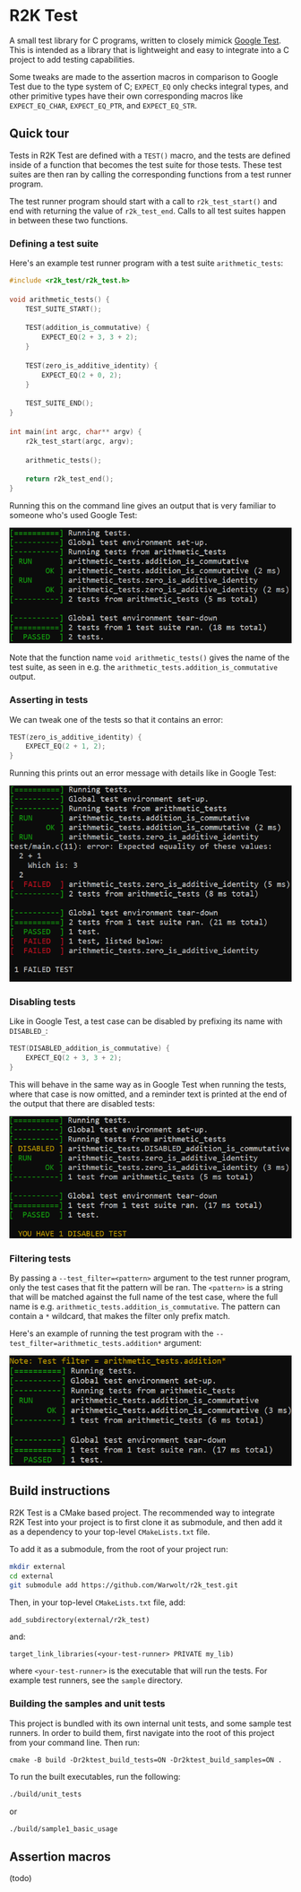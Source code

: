 # R2K Test

A small test library for C programs, written to closely mimick [Google Test](https://github.com/google/googletest). This is intended as a library that is lightweight and easy to integrate into a C project to add testing capabilities.

Some tweaks are made to the assertion macros in comparison to Google Test due to the type system of C; `EXPECT_EQ` only checks integral types, and other primitive types have their own corresponding macros like `EXPECT_EQ_CHAR`, `EXPECT_EQ_PTR`, and `EXPECT_EQ_STR`.

## Quick tour

Tests in R2K Test are defined with a `TEST()` macro, and the tests are defined inside of a function that becomes the test suite for those tests. These test suites are then ran by calling the corresponding functions from a test runner program.

The test runner program should start with a call to `r2k_test_start()` and end with returning the value of `r2k_test_end`. Calls to all test suites happen in between these two functions.

### Defining a test suite
Here's an example test runner program with a test suite `arithmetic_tests`:

```C
#include <r2k_test/r2k_test.h>

void arithmetic_tests() {
    TEST_SUITE_START();

    TEST(addition_is_commutative) {
        EXPECT_EQ(2 + 3, 3 + 2);
    }

    TEST(zero_is_additive_identity) {
        EXPECT_EQ(2 + 0, 2);
    }

    TEST_SUITE_END();
}

int main(int argc, char** argv) {
    r2k_test_start(argc, argv);

    arithmetic_tests();

    return r2k_test_end();
}
```

Running this on the command line gives an output that is very familiar to someone who's used Google Test:

![arithmetic_tests_example](docs/arithmetic_tests.png)

Note that the function name `void arithmetic_tests()` gives the name of the test suite, as seen in e.g. the `arithmetic_tests.addition_is_commutative` output.

### Asserting in tests

We can tweak one of the tests so that it contains an error:

```C++
TEST(zero_is_additive_identity) {
    EXPECT_EQ(2 + 1, 2);
}
```

Running this prints out an error message with details like in Google Test:

![arithmetic_tests_failed_example](docs/arithmetic_tests_failed.png)

### Disabling tests

Like in Google Test, a test case can be disabled by prefixing its name with `DISABLED_`:

```C++
TEST(DISABLED_addition_is_commutative) {
    EXPECT_EQ(2 + 3, 3 + 2);
}
```

This will behave in the same way as in Google Test when running the tests, where that case is now omitted, and a reminder text is printed at the end of the output that there are disabled tests:

![arithmetic_tests_disabled_example](docs/arithmetic_tests_disabled.png)

### Filtering tests

By passing a `--test_filter=<pattern>` argument to the test runner program, only the test cases that fit the pattern will be ran. The `<pattern>` is a string that will be matched against the full name of the test case, where the full name is e.g. `arithmetic_tests.addition_is_commutative`. The pattern can contain a `*` wildcard, that makes the filter only prefix match.

Here's an example of running the test program with the `--test_filter=arithmetic_tests.addition*` argument:

![arithmetic_tests_filtered_example](docs/arithmetic_tests_filtered.png)

## Build instructions
R2K Test is a CMake based project. The recommended way to integrate R2K Test into your project is to first clone it as submodule, and then add it as a dependency to your top-level `CMakeLists.txt` file.

To add it as a submodule, from the root of your project run:

```bash
mkdir external
cd external
git submodule add https://github.com/Warwolt/r2k_test.git
```

Then, in your top-level `CMakeLists.txt` file, add:

```
add_subdirectory(external/r2k_test)
```

and:

```
target_link_libraries(<your-test-runner> PRIVATE my_lib)
```

where `<your-test-runner>` is the executable that will run the tests. For example test runners, see the `sample` directory.

### Building the samples and unit tests
This project is bundled with its own internal unit tests, and some sample test runners. In order to build them, first navigate into the root of this project from your command line. Then run:

```
cmake -B build -Dr2ktest_build_tests=ON -Dr2ktest_build_samples=ON .
```

To run the built executables, run the following:

```bash
./build/unit_tests
```

or

```bash
./build/sample1_basic_usage
```

## Assertion macros
(todo)
